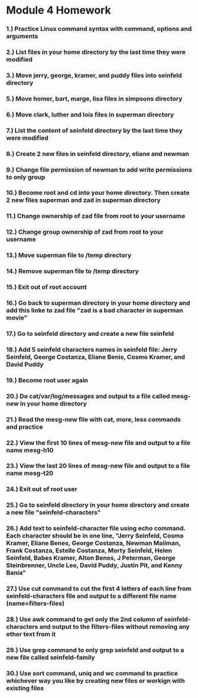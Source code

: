 # **Module 4 Homework**

### **1.)** Practice Linux command syntax with command, options and arguments
### **2.)** List files in your home directory by the last time they were modified
### **3.)** Move jerry, george, kramer, and puddy files into seinfeld directory
### **5.)** Move homer, bart, marge, lisa files in simpsons directory
### **6.)** Move clark, luther and lois files in superman directory
### **7.)** List the content of seinfeld directory by the last time they were modified
### **8.)** Create 2 new files in seinfeld directory, eliane and newman
### **9.)** Change file permission of newman to add write permissions to only group
### **10.)** Become root and cd into your home directory. Then create 2 new files superman and zad in superman directory
### **11.)** Change ownership of zad file from root to your username
### **12.)** Change group ownership of zad from root to your username
### **13.)** Move superman file to /temp directory
### **14.)** Remove superman file to /temp directory
### **15.)** Exit out of root account
### **16.)** Go back to superman directory in your home directory and add this linke to zad file "zad is a bad character in superman movie"
### **17.)** Go to seinfeld directory and create a new file seinfeld
### **18.)** Add 5 seinfeld characters names in seinfeld file: Jerry Seinfeld, George Costanza, Eliane Benis, Cosmo Kramer, and David Puddy
### **19.)** Become root user again
### **20.)** Do cat/var/log/messages and output to a file called mesg-new in your home directory
### **21.)** Read the mesg-new file with cat, more, less commands and practice
### **22.)** View the first 10 lines of mesg-new file and output to a file name mesg-h10
### **23.)** View the last 20 lines of mesg-new file and output to a file name mesg-t20
### **24.)** Exit out of root user
### **25.)** Go to seinfeld directory in your home directory and create a new file "seinfeld-characters"
### **26.)** Add text to seinfeld-character file using echo command. Each character should be in one line, "Jerry Seinfeld, Cosmo Kramer, Eliane Benes, George Costanza, Newman Mailman, Frank Costanza, Estelle Costanza, Morty Seinfeld, Helen Seinfeld, Babes Kramer, Alton Benes, J Peterman, George Steinbrenner, Uncle Leo, David Puddy, Justin Pit, and Kenny Bania"
### **27.)** Use cut command to cut the first 4 letters of each line from seinfeld-characters file and output to a different file name (name=filters-files)
### **28.)** Use awk command to get only the 2nd column of seinfeld-characters and output to the filters-files without removing any other text from it
### **29.)** Use grep command to only grep seinfeld and output to a new file called seinfeld-family
### **30.)** Use sort command, uniq and wc command to practice whichever way you like by creating new files or workign with existing files